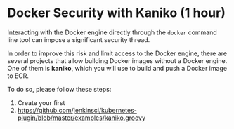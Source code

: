 # Docker Security with Kaniko (1 hour)

Interacting with the Docker engine directly through the `docker` command line tool can impose a significant security thread.

In order to improve this risk and limit access to the Docker engine, there are several projects that allow building Docker images without a Docker engine. One of them is **kaniko**, which you will use to build and push a Docker image to ECR.

To do so, please follow these steps:

1. Create your first 
1. https://github.com/jenkinsci/kubernetes-plugin/blob/master/examples/kaniko.groovy
